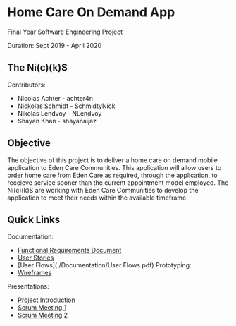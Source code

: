 # Home Care On Demand App
Final Year Software Engineering Project

Duration: Sept 2019 - April 2020

## The Ni(c)(k)S
Contributors:
- Nicolas Achter - achter4n
- Nickolas Schmidt - SchmidtyNick
- Nikolas Lendvoy - NLendvoy
- Shayan Khan - shayanaijaz

## Objective
The objective of this project is to deliver a home care on demand mobile application to Eden Care Communities. This application will allow users to order home care from Eden Care as required, through the application, to receieve service sooner than the current appointment model employed. The Ni(c)(k)S are working with Eden Care Communities to develop the application to meet their needs within the available timeframe.

## Quick Links
Documentation:
- [Functional Requirements Document](./Documentation/Functional%20Requirements%20Document.pdf)
- [User Stories](./Documentation/User%20Stories.pdf)
- [User Flows](./Documentation/User Flows.pdf)
Prototyping:
- [Wireframes](./Prototypes/Wireframes)

Presentations:
- [Project Introduction](./Presentations/Project%20Introduction.pptx.pdf)
- [Scrum Meeting 1](./Presentations/October%2021st%20Scrum.pdf)
- [Scrum Meeting 2](./Presentations/October%2031st%20Scrum.pdf)

